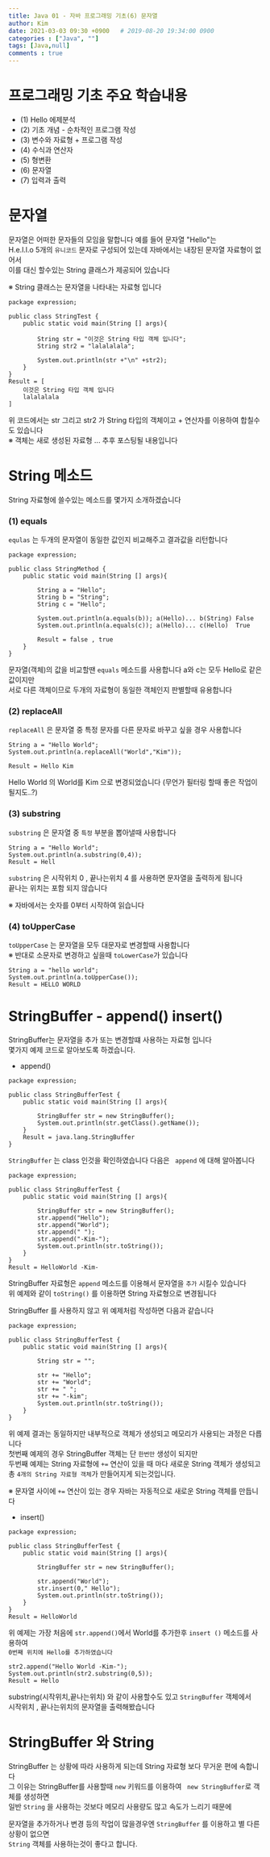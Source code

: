```yaml
---
title: Java 01 - 자바 프로그래밍 기초(6) 문자열
author: Kim
date: 2021-03-03 09:30 +0900   # 2019-08-20 19:34:00 0900
categories : ["Java", ""]
tags: [Java,null]
comments : true
---
```


# 프로그래밍 기초 주요 학습내용

* (1) Hello 에제분석
* (2) 기초 개념 - 순차적인 프로그램 작성
* (3) 변수와 자료형 + 프로그램 작성
* (4) 수식과 연산자
* (5) 형변환
* (6) 문자열
* (7) 입력과 출력


# 문자열

문자열은 어떠한 문자들의 모임을 말합니다 예를 들어 문자열 "Hello"는<br>
H.e.l.l.o 5개의 ``유니코드`` 문자로 구성되어 있는데 자바에서는 내장된 문자열 자료형이 없어서<br>
이를 대신 할수있는 String 클래스가 제공되어 있습니다<br>

※ String 클래스는 문자열을 나타내는 자료형 입니다

```
package expression;

public class StringTest {
    public static void main(String [] args){

        String str = "이것은 String 타입 객체 입니다";
        String str2 = "lalalalala";

        System.out.println(str +"\n" +str2);
    }
}
Result = [
    이것은 String 타입 객체 입니다
    lalalalala
]
```

위 코드에서는 str 그리고 str2 가 String 타입의 객체이고 + 연산자를 이용하여 합칠수도 있습니다<br>
※ 객체는 새로 생성된 자료형 ... 추후 포스팅될 내용입니다


# String 메소드

String 자료형에 쓸수있는 메소드를 몇가지 소개하겠습니다<br>

### (1) equals

`` equlas `` 는 두개의 문자열이 동일한 값인지 비교해주고 결과값을 리턴합니다

```
package expression;

public class StringMethod {
    public static void main(String [] args){

        String a = "Hello";
        String b = "String";
        String c = "Hello";

        System.out.println(a.equals(b)); a(Hello)... b(String) False
        System.out.println(a.equals(c)); a(Hello)... c(Hello)  True

        Result = false , true
    }
}
```
문자열(객체)의 값을 비교할땐 `` equals `` 메소드를 사용합니다 a와 c는 모두 Hello로 같은 값이지만<br>
서로 다른 객체이므로 두개의 자료형이 동일한 객체인지 판별할때 유용합니다<br>


### (2) replaceAll

`` replaceAll `` 은 문자열 중 특정 문자를 다른 문자로 바꾸고 싶을 경우 사용합니다<br>

```
String a = "Hello World";
System.out.println(a.replaceAll("World","Kim"));

Result = Hello Kim
```

Hello World 의 World를 Kim 으로 변경되었습니다 (무언가 필터링 할때 좋은 작업이 될지도..?)


### (3) substring

`` substring `` 은 문자열 중 ``특정`` 부분을 뽑아낼때 사용합니다<br>

```
String a = "Hello World";
System.out.println(a.substring(0,4));
Result = Hell
```

`` substring `` 은 시작위치 0 , 끝나는위치 4 를 사용하면 문자열을 출력하게 됩니다<br>
끝나는 위치는 포함 되지 않습니다

※ 자바에서는 숫자를 0부터 시작하여 읽습니다


### (4) toUpperCase

``` toUpperCase ``` 는 문자열을 모두 대문자로 변경할때 사용합니다<br>
※ 반대로 소문자로 변경하고 싶을때 ``toLowerCase``가 있습니다

```
String a = "hello world";
System.out.println(a.toUpperCase());
Result = HELLO WORLD
```

# StringBuffer - append() insert()

StringBuffer는 문자열을 추가 또는 변경할떄 사용하는 자료형 입니다<br>
몇가지 예제 코드로 알아보도록 하겠습니다.

* append()
```
package expression;

public class StringBufferTest {
    public static void main(String [] args){
        
        StringBuffer str = new StringBuffer();
        System.out.println(str.getClass().getName());
    }
    Result = java.lang.StringBuffer
}
```
`` StringBuffer `` 는 class 인것을 확인하였습니다 다음은 `` append`` 에 대해 알아봅니다<br>

```
package expression;

public class StringBufferTest {
    public static void main(String [] args){

        StringBuffer str = new StringBuffer();
        str.append("Hello");
        str.append("World");
        str.append(" ");
        str.append("-Kim-");
        System.out.println(str.toString());
    }
}
Result = HelloWorld -Kim-
```

StringBuffer  자료형은 `` append `` 메소드를 이용해서 문자열을 ``추가`` 시킬수 있습니다<br>
위 예제와 같이 `` toString() `` 를 이용하면 String 자료형으로 변경됩니다<br> 

StringBuffer 를 사용하지 않고 위 예제처럼 작성하면 다음과 같습니다<br>

```
package expression;

public class StringBufferTest {
    public static void main(String [] args){

        String str = "";

        str += "Hello";
        str += "World";
        str += " ";
        str += "-kim";
        System.out.println(str.toString());
    }
}
```

위 예제 결과는 동일하지만 내부적으로 객체가 생성되고 메모리가 사용되는 과정은 다릅니다<br>
첫번째 예제의 경우 StringBuffer 객체는 단 `` 한번만 `` 생성이 되지만<br>
두번째 예제는 String 자료형에 `` += `` 연산이 있을 때 마다 새로운 String 객체가 생성되고<br>
총 `` 4개의 String 자료형 객체 ``가 만들어지게 되는것입니다.<br>

※ 문자열 사이에 `` += `` 연산이 있는 경우 자바는 자동적으로 새로운 String 객체를 만듭니다

* insert()

```
package expression;

public class StringBufferTest {
    public static void main(String [] args){
        
        StringBuffer str = new StringBuffer();
        
        str.append("World");
        str.insert(0," Hello");
        System.out.println(str.toString());
    }
}
Result = HelloWorld
```
위 예제는 가장 처음에 ``str.append()``에서 World를 추가한후 `` insert () `` 메소드를 사용하여<br>
`` 0번째 위치에 Hello를 추가하였습니다 `` 

```
str2.append("Hello World -Kim-");
System.out.println(str2.substring(0,5));
Result = Hello
```

substring(시작위치,끝나는위치) 와 같이 사용할수도 있고 `` StringBuffer `` 객체에서<br>
시작위치 , 끝나는위치의 문자열을 출력해봤습니다



# StringBuffer 와 String

StringBuffer 는 상황에 따라 사용하게 되는데 String 자료형 보다 무거운 편에 속합니다<br>
그 이유는 StringBuffer를 사용할때 ``new`` 키워드를 이용하여 `` new StringBuffer``로 객체를 생성하면<br>
일반 `` String `` 을 사용하는 것보다 메모리 사용량도 많고 속도가 느리기 때문에<br>

문자열을 추가하거나 변경 등의 작업이 많을경우엔 `` StringBuffer `` 를 이용하고 별 다른 상황이 없으면<br>
``String`` 객체를 사용하는것이 좋다고 합니다.





